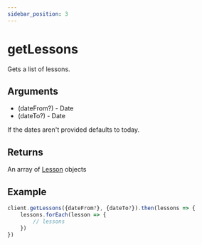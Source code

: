 ```yaml
---
sidebar_position: 3
---
```


# getLessons

Gets a list of lessons.

## Arguments
- (dateFrom?) - Date
- (dateTo?) - Date

If the dates aren't provided defaults to today.

## Returns

An array of [Lesson](../models/Lesson) objects

## Example

```js
client.getLessons({dateFrom?}, {dateTo?}).then(lessons => {
    lessons.forEach(lesson => {
        // lessons
    })
})
```